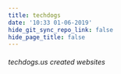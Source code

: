 ```yaml
---
title: techdogs
date: '10:33 01-06-2019'
hide_git_sync_repo_link: false
hide_page_title: false
---
```


###### techdogs.us created websites